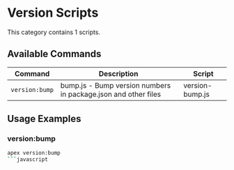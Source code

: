 # Version Scripts

This category contains 1 scripts.

## Available Commands

| Command | Description | Script |
|---------|-------------|--------|
| `version:bump` | bump.js - Bump version numbers in package.json and other files | version-bump.js |

## Usage Examples

### version:bump

```bash
apex version:bump
```javascript

